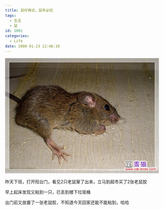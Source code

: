 ```yaml
---
title: 鼠仔再访，鼠年必旺
tags:
  - 生活
  - 鼠
id: 1001
categories:
  - Life
date: 2008-01-23 12:46:19
---
```


![](/images/2008/01/23_imgp6468_6348.jpg)

昨天下班，打开阳台门，看见2只老鼠窜了出来，立马到超市买了2张老鼠胶

早上起床发现又粘到一只，已丢到楼下垃圾桶

出门前又放置了一张老鼠胶，不知道今天回家还能不能粘到，哈哈